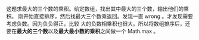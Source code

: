 这题求最大的三个数的乘积。给定数组，找出其中最大的三个数，输出他们的乘积。
刚开始直接排序，然后找最大三个数乘返回。发现一直 wrong 。才发现需要考虑负数。因为负负得正，比较
大的负数相乘积也很大。所以将数组排序后，还要在**最大的三个数**以及**最大最小数的乘积**之间做一个 Math.max 。
